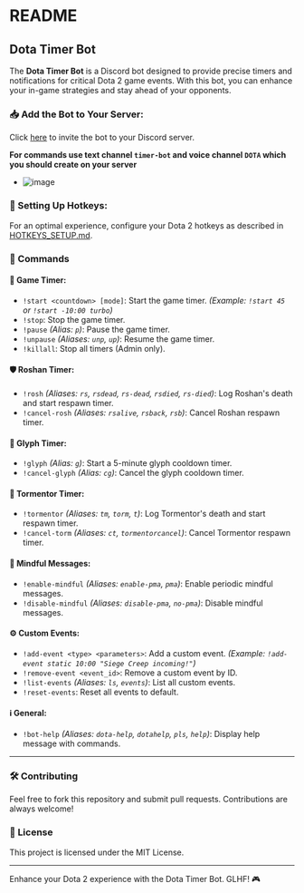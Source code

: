 # README

## Dota Timer Bot

The **Dota Timer Bot** is a Discord bot designed to provide precise timers and notifications for critical Dota 2 game events. With this bot, you can enhance your in-game strategies and stay ahead of your opponents.

### 📥 Add the Bot to Your Server:
Click [here](https://discord.com/oauth2/authorize?client_id=1302304488232583239&permissions=35191388204112&integration_type=0&scope=bot) to invite the bot to your Discord server. 

**For commands use text channel `timer-bot` and voice channel `DOTA` which you should create on your server**

- ![image](https://github.com/user-attachments/assets/856f92b8-e669-4e8e-a5ba-810e704d5972)

### 🔧 Setting Up Hotkeys:
For an optimal experience, configure your Dota 2 hotkeys as described in [HOTKEYS_SETUP.md](HOTKEYS_SETUP.md).

### 🤖 Commands

#### 📅 **Game Timer**:
- `!start <countdown> [mode]`: Start the game timer. *(Example: `!start 45` or `!start -10:00 turbo`)*
- `!stop`: Stop the game timer.
- `!pause` *(Alias: `p`)*: Pause the game timer.
- `!unpause` *(Aliases: `unp`, `up`)*: Resume the game timer.
- `!killall`: Stop all timers (Admin only).

#### 🛡️ **Roshan Timer**:
- `!rosh` *(Aliases: `rs`, `rsdead`, `rs-dead`, `rsdied`, `rs-died`)*: Log Roshan's death and start respawn timer.
- `!cancel-rosh` *(Aliases: `rsalive`, `rsback`, `rsb`)*: Cancel Roshan respawn timer.

#### 🔮 **Glyph Timer**:
- `!glyph` *(Alias: `g`)*: Start a 5-minute glyph cooldown timer.
- `!cancel-glyph` *(Alias: `cg`)*: Cancel the glyph cooldown timer.

#### 🐉 **Tormentor Timer**:
- `!tormentor` *(Aliases: `tm`, `torm`, `t`)*: Log Tormentor's death and start respawn timer.
- `!cancel-torm` *(Aliases: `ct`, `tormentorcancel`)*: Cancel Tormentor respawn timer.

#### 💬 **Mindful Messages**:
- `!enable-mindful` *(Aliases: `enable-pma`, `pma`)*: Enable periodic mindful messages.
- `!disable-mindful` *(Aliases: `disable-pma`, `no-pma`)*: Disable mindful messages.

#### ⚙️ **Custom Events**:
- `!add-event <type> <parameters>`: Add a custom event. *(Example: `!add-event static 10:00 "Siege Creep incoming!"`)*
- `!remove-event <event_id>`: Remove a custom event by ID.
- `!list-events` *(Aliases: `ls`, `events`)*: List all custom events.
- `!reset-events`: Reset all events to default.

#### ℹ️ **General**:
- `!bot-help` *(Aliases: `dota-help`, `dotahelp`, `pls`, `help`)*: Display help message with commands.

---

### 🛠 Contributing
Feel free to fork this repository and submit pull requests. Contributions are always welcome!

### 📜 License
This project is licensed under the MIT License.

---

Enhance your Dota 2 experience with the Dota Timer Bot. GLHF! 🎮
